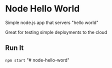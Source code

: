 # Node Hello World

Simple node.js app that servers "hello world"

Great for testing simple deployments to the cloud

## Run It

`npm start`
"# node-hello-word" 
